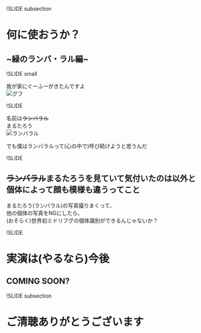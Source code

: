 !SLIDE subsection
# 何に使おうか？
## ~緑のランバ・ラル編~

!SLIDE small

我が家にぐーふーがきたんですよ  
![グフ](http://livedoor.blogimg.jp/vipdayo/imgs/0/5/052b4782.jpg)

!SLIDE

名前は<strike>ランバラル</strike>  
まるたろう  
![ランバラル](http://game.watch.impress.co.jp/img/gmw/docs/564/436/gn_03_s.gif)

でも僕はランバラルって(心の中で)呼び続けようと思うんだ

!SLIDE
## <strike>ランバラル</strike>まるたろうを見ていて気付いたのは以外と個体によって顔も模様も違うってこと  

まるたろう(ランバラル)の写真撮りまくって、  
他の個体の写真をNGにしたら、  
(おそらく)世界初ミドリフグの個体識別ができるんじゃないか？

!SLIDE
# 実演は(やるなら)今後
## COMING SOON?

!SLIDE subsection

# ご清聴ありがとうございます
